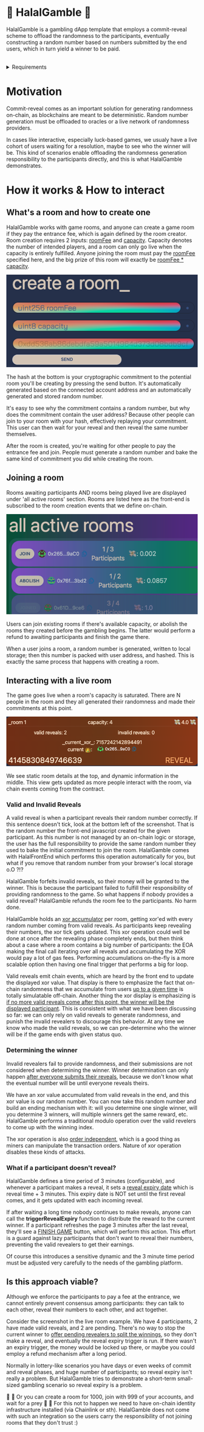 # 🎲 HalalGamble 🎲

HalalGamble is a gambling dApp template that employs a commit-reveal scheme to offload the randomness to the participants, eventually constructing a random number based on numbers submitted by the end users, which in turn yield a winner to be paid.


<br>

<details>
<summary>Requirements</summary>

Before you begin, you need to install the following tools:

- [Node (v18 LTS)](https://nodejs.org/en/download/)
- Yarn ([v1](https://classic.yarnpkg.com/en/docs/install/) or [v2+](https://yarnpkg.com/getting-started/install))
- [Git](https://git-scm.com/downloads)

</details>

# Motivation

Commit-reveal comes as an important solution for generating randomness on-chain, as blockchains are meant to be deterministic. Random number generation must be offloaded to oracles or a live network of randomness providers.

In cases like interactive, especially luck-based games, we usualy have a live cohort of users waiting for a resolution, maybe to see who the winner will be. This kind of scenarios enable offloading the randomness generation responsibility to the participants directly, and this is what HalalGamble demonstrates.

# How it works & How to interact

## What's a room and how to create one

HalalGamble works with game rooms, and anyone can create a game room if they pay the entrance fee, which is again defined by the room creator. Room creation requires 2 inputs: <u>roomFee</u> and <u>capacity</u>. Capacity denotes the number of intended players, and a room can only go live when the capacity is entirely fulfilled. Anyone joining the room must pay the <u>roomFee</u> specified here, and the big prize of this room will exactly be <u>roomFee \* capacity</u>.

![img](./assets/create_room.png)

The hash at the bottom is your cryptographic commitment to the potential room you'll be creating by pressing the send button. It's automatically generated based on the connected account address and an automatically generated and stored random number.

It's easy to see why the commitment contains a random number, but why does the commitment contain the user address? Because other people can join to your room with your hash, effectively replaying your commitment. This user can then wait for your reveal and then reveal the same number themselves.

After the room is created, you're waiting for other people to pay the entrance fee and join. People must generate a random number and bake the same kind of commitment you did while creating the room.

## Joining a room

Rooms awaiting participants AND rooms being played live are displayed under 'all active rooms' section. Rooms are listed here as the front-end is subscribed to the room creation events that we define on-chain.

![img2](./assets/active_rooms.png)

Users can join existing rooms if there's available capacity, or abolish the rooms they created before the gambling begins. The latter would perform a refund to awaiting participants and finish the game there.

When a user joins a room, a random number is generated, written to local storage; then this number is packed with user address, and hashed. This is exactly the same process that happens with creating a room.

## Interacting with a live room

The game goes live when a room's capacity is saturated. There are N people in the room and they all generated their randomness and made their commitments at this point.

![img2](./assets/live_room.png)

We see static room details at the top, and dynamic information in the middle. This view gets updated as more people interact with the room, via chain events coming from the contract.

### Valid and Invalid Reveals

A valid reveal is when a participant reveals their random number correctly. If this sentence doesn't tick, look at the bottom left of the screenshot. That is the random number the front-end javascript created for the given participant. As this number is not managed by an on-chain logic or storage, the user has the full responsibility to provide the same random number they used to bake the initial commitment to join the room. HalalGamble comes with HalalFrontEnd which performs this operation automatically for you, but what if you remove that random number from your browser's local storage o.O ?!?

HalalGamble forfeits invalid reveals, so their money will be granted to the winner. This is because the participant failed to fulfill their responsibility of providing randomness to the game. So what happens if nobody provides a valid reveal? HalalGamble refunds the room fee to the participants. No harm done.

HalalGamble holds an <u>xor accumulator</u> per room, getting xor'ed with every random number coming from valid reveals. As participants keep revealing their numbers, the xor tick gets updated. This xor operation could well be done at once after the revealing phase completely ends, but then think about a case where a room contains a big number of participants: the EOA making the final call iterating over all reveals and accumulating the XOR would pay a lot of gas fees. Performing accumulations on-the-fly is a more scalable option then having one final trigger that performs a big for loop.

Valid reveals emit chain events, which are heard by the front end to update the displayed xor value. That display is there to emphasize the fact that on-chain randomness that we accumulate from users <u>up to a given time</u> is totally simulatable off-chain. Another thing the xor display is emphasizing is <u>if no more valid reveals come after this point, the winner will be the displayed participant</u>. This is consistent with what we have been discussing so far: we can only rely on valid reveals to generate randomness, and punish the invalid revealers to discourage this behavior. At any time we know who made the valid reveals, so we can pre-determine who the winner will be if the game ends with given status quo.

### Determining the winner

Invalid revealers fail to provide randomness, and their submissions are not considered when determining the winner. Winner determination can only happen <u>after everyone submits their reveals</u>, because we don't know what the eventual number will be until everyone reveals theirs.

We have an xor value accumulated from valid reveals in the end, and this xor value is our random number. You can now take this random number and build an ending mechanism with it: will you determine one single winner, will you determine 3 winners, will multiple winners get the same reward, etc. HalalGamble performs a traditional modulo operation over the valid revelers to come up with the winning index.

The xor operation is also <u>order independent</u>, which is a good thing as miners can manipulate the transaction orders. Nature of xor operation disables these kinds of attacks.

### What if a participant doesn't reveal?

HalalGamble defines a time period of 3 minutes (configurable), and whenever a participant makes a reveal, it sets a <u>reveal expiry date</u> which is reveal time + 3 minutes. This expiry date is NOT set until the first reveal comes, and it gets updated with each incoming reveal.

If after waiting a long time nobody continues to make reveals, anyone can call the **triggerRevealExpiry** function to distribute the reward to the current winner. If a participant refreshes the page 3 minutes after the last reveal, they'll see a <u>FINISH GAME</u> button, which will perform this action. This effort is a guard against lazy participants that don't want to reveal their numbers, preventing the valid revealers to get their earnings.

Of course this introduces a sensitive dynamic and the 3 minute time period must be adjusted very carefully to the needs of the gambling platform.

## Is this approach viable?

Although we enforce the participants to pay a fee at the entrance, we cannot entirely prevent consensus among participants: they can talk to each other, reveal their numbers to each other, and act together.

Consider the screenshot in the live room example. We have 4 participants, 2 have made valid reveals, and 2 are pending. There's no way to stop the current winner to <u>offer pending revealers to split the winnings</u>, so they don't make a reveal, and eventually the reveal expiry trigger is run. If there wasn't an expiry trigger, the money would be locked up there, or maybe you could employ a refund mechanism after a long period.

Normally in lottery-like scenarios you have days or even weeks of commit and reveal phases, and huge number of participants; so reveal expiry isn't really a problem. But HalalGamble tries to demonstrate a short-term small-sized gambling scenario so reveal expiry is a problem.

🤪 🤪 Or you can create a room for 1000, join with 999 of your accounts, and wait for a prey 🤪 🤪 For this not to happen we need to have on-chain identity infrastructure installed (via Chainlink or sth). HalalGamble does not come with such an integration so the users carry the responsibility of not joining rooms that they don't trust :)
